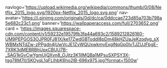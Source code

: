 navlogo='https://upload.wikimedia.org/wikipedia/commons/thumb/0/08/Netflix_2015_logo.svg/1920px-Netflix_2015_logo.svg.png'
nav-avatar='https://i.pinimg.com/originals/0d/dc/ca/0ddccae723d85a703b798a5e682c23c1.png'
banner='https://wallpaperaccess.com/full/2703652.png'
card = 'https://images.squarespace-cdn.com/content/v1/59232e19579fb3fa44a693c2/1589212826160-UM9PEPGOS3OJPR0FJ81X/ke17ZwdGBToddI8pDm48kHZUaJeKzodyg_sXWBMxNTdZw-zPPgdn4jUwVcJE1ZvWQUxwkmyExglNqGp0IvTJZUJFbgE-7XRK3dMEBRBhUpxCBUU7B-_SAG1kGvCwYgmUjQXvn8_OJjtz3K1llMQBa1MPsuSXPSY3X-tgg78M7lI/SKOyqL1qFLIhbK6ho2lB-696x975.jpg?format=1500w'